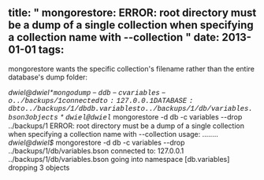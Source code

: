 title: " mongorestore: ERROR: root directory must be a dump of a single collection when specifying a collection name with --collection "
date: 2013-01-01
tags:
---


mongorestore wants the specific collection's filename rather than the entire database's dump folder:

<style>span, strong { font-family: courier, monospace; }</style>

*dwiel@dwiel$* mongodump -d db -c variables -o ../backups/1
connected to: 127.0.0.1
DATABASE: db	 to 	../backups/1/db
        db.variables to ../backups/1/db/variables.bson
                3 objects
*dwiel@dwiel$* mongorestore -d db -c variables --drop ../backups/1
ERROR: root directory must be a dump of a single collection
       when specifying a collection name with --collection
usage: ........
*dwiel@dwiel$* mongorestore -d db -c variables --drop ../backups/1/db/variables.bson
connected to: 127.0.0.1
../backups/1/db/variables.bson
        going into namespace [db.variables]
        dropping
        3 objects


